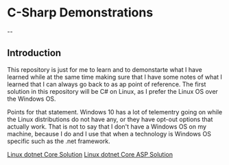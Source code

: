 # C-Sharp Demonstrations
--
## Introduction
This repository is just for me to learn and to demonstarte what I have learned
while at the same time making sure that I have some notes of what I learned that
I can always go back to as ap point of reference. The first solution in this
repository will be C# on Linux, as I prefer the Linux OS over the Windows OS.

Points for that statement. Windows 10 has a lot of telementry going on while the
Linux distributions do not have any, or they have opt-out options that actually
work. That is not to say that I don't have a Windows OS on my machine, because I
do and I use that when a technology is Windows OS specific such as the .net framework.

[Linux dotnet Core Solution](./LinuxDotNetCore/readme.md)
[Linux dotnet Core ASP Solution](./LinuxCoreASP.readme.md)
